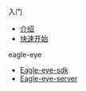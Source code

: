 <!-- docs/_sidebar.md -->

入门
* [介绍](/)
* [快速开始](/zh-cn/quickstart)

eagle-eye
* [Eagle-eye-sdk](/zh-cn/eagle/ "Eagle-eye 一款开箱即用的全埋点监控")
* [Eagle-eye-server](/zh-cn/eagle/server)
